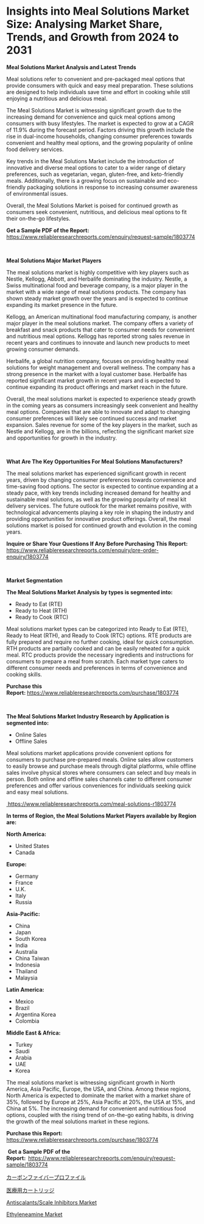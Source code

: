 <p><h1>Insights into Meal Solutions Market Size: Analysing Market Share, Trends, and Growth from 2024 to 2031</h1></p><p><strong>Meal Solutions Market Analysis and Latest Trends</strong></p>
<p><p>Meal solutions refer to convenient and pre-packaged meal options that provide consumers with quick and easy meal preparation. These solutions are designed to help individuals save time and effort in cooking while still enjoying a nutritious and delicious meal.</p><p>The Meal Solutions Market is witnessing significant growth due to the increasing demand for convenience and quick meal options among consumers with busy lifestyles. The market is expected to grow at a CAGR of 11.9% during the forecast period. Factors driving this growth include the rise in dual-income households, changing consumer preferences towards convenient and healthy meal options, and the growing popularity of online food delivery services.</p><p>Key trends in the Meal Solutions Market include the introduction of innovative and diverse meal options to cater to a wider range of dietary preferences, such as vegetarian, vegan, gluten-free, and keto-friendly meals. Additionally, there is a growing focus on sustainable and eco-friendly packaging solutions in response to increasing consumer awareness of environmental issues.</p><p>Overall, the Meal Solutions Market is poised for continued growth as consumers seek convenient, nutritious, and delicious meal options to fit their on-the-go lifestyles.</p></p>
<p><strong>Get a Sample PDF of the Report:&nbsp;</strong> <a href="https://www.reliableresearchreports.com/enquiry/request-sample/1803774">https://www.reliableresearchreports.com/enquiry/request-sample/1803774</a></p>
<p>&nbsp;</p>
<p><strong>Meal Solutions Major Market Players</strong></p>
<p><p>The meal solutions market is highly competitive with key players such as Nestle, Kellogg, Abbott, and Herbalife dominating the industry. Nestle, a Swiss multinational food and beverage company, is a major player in the market with a wide range of meal solutions products. The company has shown steady market growth over the years and is expected to continue expanding its market presence in the future.</p><p>Kellogg, an American multinational food manufacturing company, is another major player in the meal solutions market. The company offers a variety of breakfast and snack products that cater to consumer needs for convenient and nutritious meal options. Kellogg has reported strong sales revenue in recent years and continues to innovate and launch new products to meet growing consumer demands.</p><p>Herbalife, a global nutrition company, focuses on providing healthy meal solutions for weight management and overall wellness. The company has a strong presence in the market with a loyal customer base. Herbalife has reported significant market growth in recent years and is expected to continue expanding its product offerings and market reach in the future.</p><p>Overall, the meal solutions market is expected to experience steady growth in the coming years as consumers increasingly seek convenient and healthy meal options. Companies that are able to innovate and adapt to changing consumer preferences will likely see continued success and market expansion. Sales revenue for some of the key players in the market, such as Nestle and Kellogg, are in the billions, reflecting the significant market size and opportunities for growth in the industry.</p></p>
<p>&nbsp;</p>
<p><strong>What Are The Key Opportunities For Meal Solutions Manufacturers?</strong></p>
<p><p>The meal solutions market has experienced significant growth in recent years, driven by changing consumer preferences towards convenience and time-saving food options. The sector is expected to continue expanding at a steady pace, with key trends including increased demand for healthy and sustainable meal solutions, as well as the growing popularity of meal kit delivery services. The future outlook for the market remains positive, with technological advancements playing a key role in shaping the industry and providing opportunities for innovative product offerings. Overall, the meal solutions market is poised for continued growth and evolution in the coming years.</p></p>
<p><strong>Inquire or Share Your Questions If Any Before Purchasing This Report:</strong> <a href="https://www.reliableresearchreports.com/enquiry/pre-order-enquiry/1803774">https://www.reliableresearchreports.com/enquiry/pre-order-enquiry/1803774</a></p>
<p>&nbsp;</p>
<p><strong>Market Segmentation</strong></p>
<p><strong>The Meal Solutions Market Analysis by types is segmented into:</strong></p>
<p><ul><li>Ready to Eat (RTE)</li><li>Ready to Heat (RTH)</li><li>Ready to Cook (RTC)</li></ul></p>
<p><p>Meal solutions market types can be categorized into Ready to Eat (RTE), Ready to Heat (RTH), and Ready to Cook (RTC) options. RTE products are fully prepared and require no further cooking, ideal for quick consumption. RTH products are partially cooked and can be easily reheated for a quick meal. RTC products provide the necessary ingredients and instructions for consumers to prepare a meal from scratch. Each market type caters to different consumer needs and preferences in terms of convenience and cooking skills.</p></p>
<p><strong>Purchase this Report:&nbsp;</strong><a href="https://www.reliableresearchreports.com/purchase/1803774">https://www.reliableresearchreports.com/purchase/1803774</a></p>
<p>&nbsp;</p>
<p><strong>The Meal Solutions Market Industry Research by Application is segmented into:</strong></p>
<p><ul><li>Online Sales</li><li>Offline Sales</li></ul></p>
<p><p>Meal solutions market applications provide convenient options for consumers to purchase pre-prepared meals. Online sales allow customers to easily browse and purchase meals through digital platforms, while offline sales involve physical stores where consumers can select and buy meals in person. Both online and offline sales channels cater to different consumer preferences and offer various conveniences for individuals seeking quick and easy meal solutions.</p></p>
<p><a href="https://www.reliableresearchreports.com/meal-solutions-r1803774">&nbsp;https://www.reliableresearchreports.com/meal-solutions-r1803774</a></p>
<p><strong>In terms of Region, the Meal Solutions Market Players available by Region are:</strong></p>
<p>
    <p> <strong> North America: </strong>
        <ul>
            <li>United States</li>
            <li>Canada</li>
        </ul>
        </p> 
    <p> <strong> Europe: </strong>
        <ul>
            <li>Germany</li>
            <li>France</li>
            <li>U.K.</li>
            <li>Italy</li>
            <li>Russia</li>
        </ul>
        </p> 
    <p> <strong> Asia-Pacific: </strong>
        <ul>
            <li>China</li>
            <li>Japan</li>
            <li>South Korea</li>
            <li>India</li>
            <li>Australia</li>
            <li>China Taiwan</li>
            <li>Indonesia</li>
            <li>Thailand</li>
            <li>Malaysia</li>
        </ul>
        </p> 
    <p> <strong> Latin America: </strong>
        <ul>
            <li>Mexico</li>
            <li>Brazil</li>
            <li>Argentina Korea</li>
            <li>Colombia</li>
        </ul>
        </p> 
    <p> <strong> Middle East & Africa: </strong>
        <ul>
            <li>Turkey</li>
            <li>Saudi</li>
            <li>Arabia</li>
            <li>UAE</li>
            <li>Korea</li>
        </ul>
    </p>
    </p>
<p><p>The meal solutions market is witnessing significant growth in North America, Asia Pacific, Europe, the USA, and China. Among these regions, North America is expected to dominate the market with a market share of 35%, followed by Europe at 25%, Asia Pacific at 20%, the USA at 15%, and China at 5%. The increasing demand for convenient and nutritious food options, coupled with the rising trend of on-the-go eating habits, is driving the growth of the meal solutions market in these regions.</p></p>
<p><strong>Purchase this Report: </strong><a href="https://www.reliableresearchreports.com/purchase/1803774">https://www.reliableresearchreports.com/purchase/1803774</a></p>
<p>&nbsp;<strong>Get a Sample PDF of the Report:&nbsp;&nbsp;</strong><a href="https://www.reliableresearchreports.com/enquiry/request-sample/1803774">https://www.reliableresearchreports.com/enquiry/request-sample/1803774</a></p>
<p><strong></strong></p>
<p><p><a href="https://medium.com/@gordonilbrtck0879367/%E7%82%AD%E7%B4%A0%E7%B9%8A%E7%B6%AD%E3%83%97%E3%83%AD%E3%83%95%E3%82%A1%E3%82%A4%E3%83%AB%E5%B8%82%E5%A0%B4-2031%E5%B9%B4%E3%81%BE%E3%81%A7%E3%81%AE%E6%88%90%E5%8A%9F%E3%81%97%E3%81%9F%E3%83%93%E3%82%B8%E3%83%8D%E3%82%B9%E6%88%A6%E7%95%A5%E3%81%AE%E9%8D%B5-8abef285f6ad">カーボンファイバープロファイル</a></p><p><a href="https://medium.com/@keithpiper1905/%E5%8C%BB%E7%99%82%E7%94%A8%E3%82%AB%E3%83%BC%E3%83%88%E3%83%AA%E3%83%83%E3%82%B8%E3%81%AE%E5%B8%82%E5%A0%B4%E8%A6%8F%E6%A8%A1-%E5%B8%82%E5%A0%B4%E3%81%AE%E8%A6%8B%E9%80%9A%E3%81%97%E3%81%A8%E5%B8%82%E5%A0%B4%E4%BA%88%E6%B8%AC-2024%E5%B9%B4%E3%81%8B%E3%82%892031%E5%B9%B4%E3%81%BE%E3%81%A7-cfb0b06af000">医療用カートリッジ</a></p><p><a href="https://www.linkedin.com/pulse/antiscalantsscale-inhibitors-market-size-2024-2031-global-industrial-wy7cf?trackingId=jp2x6byEaWtkW08Jt8RS7Q%3D%3D">Antiscalants/Scale Inhibitors Market</a></p><p><a href="https://www.linkedin.com/pulse/ethyleneamine-market-size-global-industry-overview-segmentation-cf4kf?trackingId=lMrpR%2BOln8ANQnpDUvnufQ%3D%3D">Ethyleneamine Market</a></p></p>